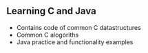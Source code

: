 ## Learning C and Java

- Contains code of common C datastructures 
- Common C alogoriths
- Java practice and functionality examples
